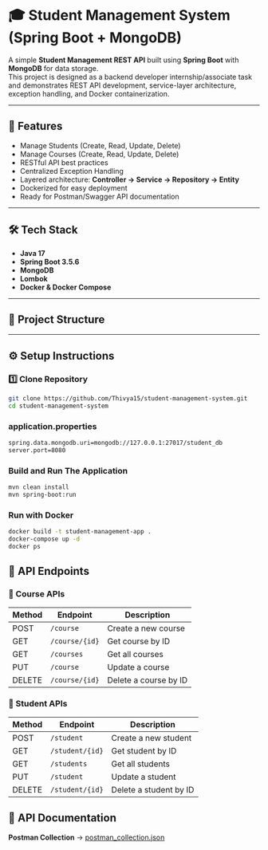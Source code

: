 # 🎓 Student Management System (Spring Boot + MongoDB)

A simple **Student Management REST API** built using **Spring Boot** with **MongoDB** for data storage.  
This project is designed as a backend developer internship/associate task and demonstrates REST API development, service-layer architecture, exception handling, and Docker containerization.

---

## 🚀 Features
- Manage Students (Create, Read, Update, Delete)
- Manage Courses (Create, Read, Update, Delete)
- RESTful API best practices
- Centralized Exception Handling
- Layered architecture: **Controller → Service → Repository -> Entity**
- Dockerized for easy deployment
- Ready for Postman/Swagger API documentation

---

## 🛠️ Tech Stack
- **Java 17**
- **Spring Boot 3.5.6**
- **MongoDB**
- **Lombok**
- **Docker & Docker Compose**

---

## 📂 Project Structure

---

## ⚙️ Setup Instructions

### 1️⃣ Clone Repository
```bash
git clone https://github.com/Thivya15/student-management-system.git
cd student-management-system
```
### application.properties
```bash
spring.data.mongodb.uri=mongodb://127.0.0.1:27017/student_db
server.port=8080
```

### Build and Run The Application
```bash
mvn clean install
mvn spring-boot:run
```

### Run with Docker
```bash
docker build -t student-management-app .
docker-compose up -d
docker ps
```

## 📘 API Endpoints
### 🎯 Course APIs
| Method | Endpoint       | Description           |
| ------ | -------------- | --------------------- |
| POST   | `/course`      | Create a new course   |
| GET    | `/course/{id}` | Get course by ID      |
| GET    | `/courses`     | Get all courses       |
| PUT    | `/course`      | Update a course       |
| DELETE | `/course/{id}` | Delete a course by ID |

### 🎯 Student APIs
| Method | Endpoint        | Description            |
| ------ | --------------- | ---------------------- |
| POST   | `/student`      | Create a new student   |
| GET    | `/student/{id}` | Get student by ID      |
| GET    | `/students`     | Get all students       |
| PUT    | `/student`      | Update a student       |
| DELETE | `/student/{id}` | Delete a student by ID |

## 📑 API Documentation 
**Postman Collection** → [postman_collection.json](https://github.com/user-attachments/files/22565860/Student_Course_Management_System.postman_collection.json)









